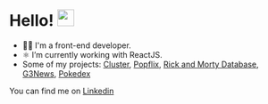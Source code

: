 ### <h1 align="left">Hello! <img src="https://raw.githubusercontent.com/kaueMarques/kaueMarques/master/hi.gif" width="30px"></h1>

- 👨‍💻 I'm a front-end developer.
- ⚛️ I’m currently working with ReactJS.
- Some of my projects:
<a href="https://cluster-forum.com/" target="_blank" title="Cluster">Cluster</a>,
<a href="https://popflix-app.vercel.app/" target="_blank" title="Popflix">Popflix</a>,
<a href="https://rick-and-morty-base.vercel.app/" target="_blank" title="Rick And Morty Database">Rick and Morty Database</a>,
<a href="https://g3news.vercel.app/" target="_blank" title="G3News">G3News</a>,
<a href="https://pokedex-leojuriolli.vercel.app/" target="_blank" title="Pokedex">Pokedex</a>

You can find me on <a href="https://www.linkedin.com/in/leonardojuriolli/" target="_blank" title="LinkedIn">Linkedin</a> <br>

